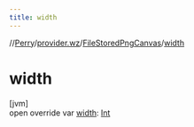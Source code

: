 ```yaml
---
title: width
---
```

//[Perry](../../../index.html)/[provider.wz](../index.html)/[FileStoredPngCanvas](index.html)/[width](width.html)



# width



[jvm]\
open override var [width](width.html): [Int](https://kotlinlang.org/api/latest/jvm/stdlib/kotlin/-int/index.html)




